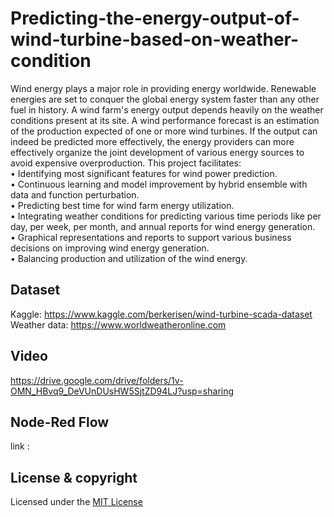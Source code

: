 # Predicting-the-energy-output-of-wind-turbine-based-on-weather-condition

Wind energy plays a major role in providing energy worldwide. Renewable energies are set to conquer the global energy system faster than any other fuel in history. A wind farm's energy output depends heavily on the weather conditions present at its site. A wind performance forecast is an estimation of the production expected of one or more wind turbines. If the output can indeed be predicted more effectively, the energy providers can more effectively organize the joint development of various energy sources to avoid expensive overproduction. This project facilitates:<br> 
•	Identifying most significant features for wind power prediction.<br> 
•	Continuous learning and model improvement by hybrid ensemble with data and function perturbation.<br> 
•	Predicting best time for wind farm energy utilization.<br> 
•	Integrating weather conditions for predicting various time periods like per day, per week, per month, and annual reports for wind energy generation.<br> 
•	Graphical representations and reports to support various business decisions on improving wind energy generation.<br> 
•	Balancing production and utilization of the wind energy.

## Dataset
Kaggle: https://www.kaggle.com/berkerisen/wind-turbine-scada-dataset<br> 
Weather data: https://www.worldweatheronline.com

## Video
https://drive.google.com/drive/folders/1v-OMN_HBvq9_DeVUnDUsHW5SjtZD94LJ?usp=sharing

## Node-Red Flow
link : 

## License & copyright
Licensed under the [MIT License](LICENSE)
